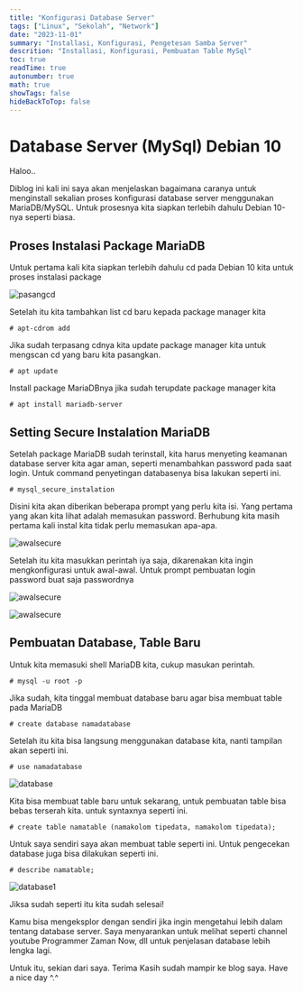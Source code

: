 ```yaml
---
title: "Konfigurasi Database Server"
tags: ["Linux", "Sekolah", "Network"]
date: "2023-11-01"
summary: "Installasi, Konfigurasi, Pengetesan Samba Server"
descrition: "Installasi, Konfigurasi, Pembuatan Table MySql"
toc: true
readTime: true
autonumber: true
math: true
showTags: false
hideBackToTop: false
---
```


# Database Server (MySql) Debian 10 

Haloo..

Diblog ini kali ini saya akan menjelaskan bagaimana caranya untuk menginstall sekalian proses konfigurasi database server menggunakan MariaDB/MySQL. Untuk prosesnya kita siapkan terlebih dahulu Debian 10-nya seperti biasa.

## Proses Instalasi Package MariaDB

Untuk pertama kali kita siapkan terlebih dahulu cd pada Debian 10 kita untuk proses instalasi package 

![pasangcd](/images/databasepost/pasangcd.PNG)

Setelah itu kita tambahkan list cd baru kepada package manager kita

`# apt-cdrom add`

Jika sudah terpasang cdnya kita update package manager kita untuk mengscan cd yang baru kita pasangkan. 

`# apt update`

Install package MariaDBnya jika sudah terupdate package manager kita

`# apt install mariadb-server`

## Setting Secure Instalation MariaDB

Setelah package MariaDB sudah terinstall, kita harus menyeting keamanan database server kita agar aman, seperti menambahkan password pada saat login. Untuk command penyetingan databasenya bisa lakukan seperti ini.

`# mysql_secure_instalation`

Disini kita akan diberikan beberapa prompt yang perlu kita isi. Yang pertama yang akan kita lihat adalah memasukan password. Berhubung kita masih pertama kali instal kita tidak perlu memasukan apa-apa.

![awalsecure](/images/databasepost/awalsecure.png)

Setelah itu kita masukkan perintah iya saja, dikarenakan kita ingin mengkonfigurasi untuk awal-awal. Untuk prompt pembuatan login password buat saja passwordnya

![awalsecure](/images/databasepost/awalsecure1.png)

![awalsecure](/images/databasepost/awalsecure2.png)

## Pembuatan Database, Table Baru

Untuk kita memasuki shell MariaDB kita, cukup masukan perintah.

`# mysql -u root -p`

Jika sudah, kita tinggal membuat database baru agar bisa membuat table pada MariaDB

`# create database namadatabase`

Setelah itu kita bisa langsung menggunakan database kita, nanti tampilan akan seperti ini.

`# use namadatabase`

![database](/images/databasepost/database.png)

Kita bisa membuat table baru untuk sekarang, untuk pembuatan table bisa bebas terserah kita. untuk syntaxnya seperti ini.

`# create table namatable (namakolom tipedata, namakolom tipedata);`

Untuk saya sendiri saya akan membuat table seperti ini. Untuk pengecekan database juga bisa dilakukan seperti ini.

`# describe namatable;`

![database1](/images/databasepost/database1.png)

Jiksa sudah seperti itu kita sudah selesai!

Kamu bisa mengeksplor dengan sendiri jika ingin mengetahui lebih dalam tentang database server. Saya menyarankan untuk melihat seperti channel youtube Programmer Zaman Now, dll untuk penjelasan database lebih lengka lagi.

Untuk itu, sekian dari saya. 
Terima Kasih sudah mampir ke blog saya. Have a nice day  ^.^
